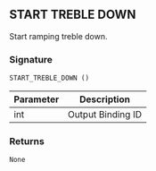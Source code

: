 ## START TREBLE DOWN

Start ramping treble down.


### Signature

`START_TREBLE_DOWN ()`


| Parameter | Description |
| --- | --- |
| int | Output Binding ID |


### Returns

`None`